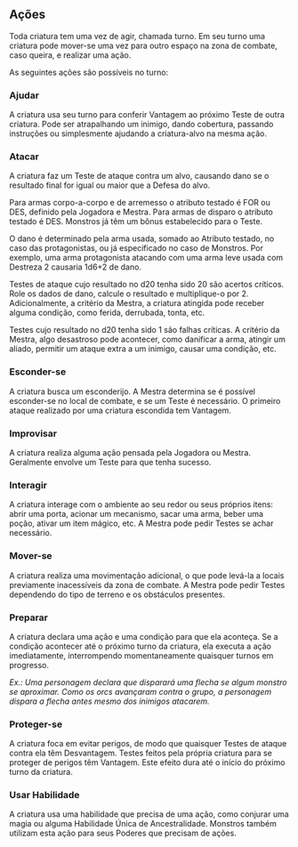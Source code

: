 ## **Ações**

Toda criatura tem uma vez de agir, chamada turno. Em seu turno uma criatura pode mover-se uma vez para outro espaço na zona de combate, caso queira, e realizar uma ação. 

As seguintes ações são possíveis no turno:

### **Ajudar**

A criatura usa seu turno para conferir Vantagem ao próximo Teste de outra criatura. Pode ser atrapalhando um inimigo, dando cobertura, passando instruções ou simplesmente ajudando a criatura-alvo na mesma ação.

### **Atacar**

A criatura faz um Teste de ataque contra um alvo, causando dano se o resultado final for igual ou maior que a Defesa do alvo.

Para armas corpo-a-corpo e de arremesso o atributo testado é FOR ou DES, definido pela Jogadora e Mestra. Para armas de disparo o atributo testado é DES. Monstros já têm um bônus estabelecido para o Teste.

O dano é determinado pela arma usada, somado ao Atributo testado, no caso das protagonistas, ou já especificado no caso de Monstros. Por exemplo, uma arma protagonista atacando com uma arma leve usada com Destreza 2 causaria 1d6+2 de dano.

Testes de ataque cujo resultado no d20 tenha sido 20 são acertos críticos. Role os dados de dano, calcule o resultado e multiplique-o por 2\. Adicionalmente, a critério da Mestra, a criatura atingida pode receber alguma condição, como ferida, derrubada, tonta, etc.

Testes cujo resultado no d20 tenha sido 1 são falhas críticas. A critério da Mestra, algo desastroso pode acontecer, como danificar a arma, atingir um aliado, permitir um ataque extra a um inimigo, causar uma condição, etc.

### **Esconder-se**

A criatura busca um esconderijo. A Mestra determina se é possível esconder-se no local de combate, e se um Teste é necessário. O primeiro ataque realizado por uma criatura escondida tem Vantagem.

### **Improvisar**

A criatura realiza alguma ação pensada pela Jogadora ou Mestra. Geralmente envolve um Teste para que tenha sucesso.

### **Interagir**

A criatura interage com o ambiente ao seu redor ou seus próprios itens: abrir uma porta, acionar um mecanismo, sacar uma arma, beber uma poção, ativar um item mágico, etc. A Mestra pode pedir Testes se achar necessário.

### **Mover-se**

A criatura realiza uma movimentação adicional, o que pode levá-la a locais previamente inacessíveis da zona de combate. A Mestra pode pedir Testes dependendo do tipo de terreno e os obstáculos presentes.

### **Preparar**

A criatura declara uma ação e uma condição para que ela aconteça. Se a condição acontecer até o próximo turno da criatura, ela executa a ação imediatamente, interrompendo momentaneamente quaisquer turnos em progresso.

*Ex.: Uma personagem declara que disparará uma flecha se algum monstro se aproximar. Como os orcs avançaram contra o grupo, a personagem dispara a flecha antes mesmo dos inimigos atacarem.*

### **Proteger-se**

A criatura foca em evitar perigos, de modo que quaisquer Testes de ataque contra ela têm Desvantagem. Testes feitos pela própria criatura para se proteger de perigos têm Vantagem. Este efeito dura até o início do próximo turno da criatura.

### **Usar Habilidade**

A criatura usa uma habilidade que precisa de uma ação, como conjurar uma magia ou alguma Habilidade Única de Ancestralidade. Monstros também utilizam esta ação para seus Poderes que precisam de ações.

